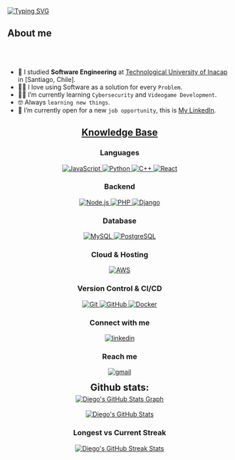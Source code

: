 [![Typing SVG](https://readme-typing-svg.herokuapp.com?color=e11605&size=35&center=true&vCenter=true&width=1000&lines=Welcome+to+my+GitHub+profile!;My+name+is+Diego+Osilia;I'm+a+Software+Engineer)](https://git.io/typing-svg)


	
## About me



<br><br>

- :school: I studied **Software Engineering** at [Technological University of Inacap](https://portal.inacap.cl/) in [Santiago, Chile].
- :technologist: I love using Software as a solution for every `Problem`.
- :student: I’m currently learning `Cybersecurity` and `Videogame Development`.
- :nerd_face: Always `learning new things`.
- :thinking: I’m currently open for a new `job opportunity`, this is [My LinkedIn](https://www.linkedin.com/in/diego-osilia/).

<h2 align="center"><u><b>Knowledge Base</b></u></h2>
<h3 align="center">Languages</h3>
<p align="center">
  <a href="https://www.javascript.com/" target="_blank"> 
    <img src="https://img.shields.io/badge/JavaScript-F7DF1E?style=for-the-badge&logo=javascript&logoColor=black" 
      alt="JavaScript"/> 
  </a>
  <a href="https://www.python.org/" target="_blank"> 
    <img src="https://img.shields.io/badge/Python-3776AB?style=for-the-badge&logo=python&logoColor=white"
      alt="Python"/> 
  </a>
  <a href="https://isocpp.org/" target="_blank"> 
    <img src="https://img.shields.io/badge/C++-00599C?style=for-the-badge&logo=c%2B%2B&logoColor=white"
      alt="C++"/> 
  </a>
  
  <a href="https://reactjs.org/" target="_blank"> 
    <img src="https://img.shields.io/badge/React-61DAFB?style=for-the-badge&logo=react&logoColor=black" 
      alt="React"/>
</a>

</p>

<h3 align="center">Backend</h3>
<p align="center">
  <a href="https://nodejs.org/" target="_blank"> 
    <img src="https://img.shields.io/badge/Node.js-339933?style=for-the-badge&logo=nodedotjs&logoColor=white"
      alt="Node.js"/> 
  </a>
  <a href="https://www.php.net/" target="_blank"> 
    <img src="https://img.shields.io/badge/PHP-777BB4?style=for-the-badge&logo=php&logoColor=white"
      alt="PHP"/> 
  </a>
  <a href="https://www.djangoproject.com/" target="_blank"> 
    <img src="https://img.shields.io/badge/Django-092E20?style=for-the-badge&logo=django&logoColor=white"
      alt="Django"/> 
  </a>
</p>

<h3 align="center">Database</h3>
<p align="center">
  <a href="https://www.mysql.com/" target="_blank"> 
    <img src="https://img.shields.io/badge/MySQL-005C84?style=for-the-badge&logo=mysql&logoColor=white"
      alt="MySQL"/> 
  </a>
  <a href="https://www.postgresql.org/" target="_blank"> 
    <img src="https://img.shields.io/badge/PostgreSQL-4169E1?style=for-the-badge&logo=postgresql&logoColor=white"
      alt="PostgreSQL"/> 
  </a>
  
</p>

<h3 align="center">Cloud & Hosting</h3>
<p align="center">
  <a href="https://aws.amazon.com/" target="_blank">
    <img src="https://img.shields.io/badge/Amazon_AWS-232F3E?style=for-the-badge&logo=amazon-aws&logoColor=white" alt="AWS"/> 
  </a>
</p>

<h3 align="center">Version Control & CI/CD</h3>
<p align="center">
  <a href="https://git-scm.com/" target="_blank">
    <img src="https://img.shields.io/badge/git-F05032.svg?style=for-the-badge&logo=git&logoColor=white"
      alt="Git"/>
  </a>
  <a href="https://github.com/" target="_blank">
    <img src="https://img.shields.io/badge/github-181717.svg?style=for-the-badge&logo=github&logoColor=white" alt="GitHub" />
  </a>
  <a href="https://www.docker.com/" target="_blank">
    <img src="https://img.shields.io/badge/docker-2496ED.svg?style=for-the-badge&logo=docker&logoColor=white"
      alt="Docker"/>
  </a>
</p>
<h3 align="center">Connect with me</h3>
<div style="margin-top:10px" align="center">
  <div>
    <a href="https://www.linkedin.com/in/diego-osilia/" target="_blank">
      <img src="https://img.shields.io/badge/Linked%20In-0A66C2.svg?style=for-the-badge&logo=linkedin&logoColor=white" alt="linkedin"/>
    </a>
  </div>
</div>

<h3 align="center">Reach me</h3>
<p align="center">
  <a href="mailto:diegoalejandrosilia@gmail.com?subject=Feedback%20From%20Github&body=Hello," target="_blank">
    <img src="https://img.shields.io/badge/Gmail-D14836.svg?style=for-the-badge&logo=gmail&logoColor=white" alt="gmail"/>
  </a>
</p>

<div align="center">
<h2 align="center" style="margin: 5px 10px;">Github stats:</h2> 

<a href="https://github.com/Diego-Osilia">
  <img align="center" src="https://github-profile-summary-cards.vercel.app/api/cards/profile-details?username=Diego-Osilia&theme=gruvbox&hide_border=true" alt="Diego's GitHub Stats Graph"/>
</a>
<br><br>
<a href="https://github.com/Diego-Osilia">
  <img align="center" src="https://github-readme-stats.vercel.app/api?username=Diego-Osilia&count_private=true&show_icons=true&theme=gruvbox&hide_border=true&custom_title=Diego%27s%20Github%20Stats" alt="Diego's GitHub Stats" />
</a>
<h3>Longest vs Current Streak </h3>
<a href="https://github.com/Diego-Osilia">
  <img align="center" src="https://github-readme-streak-stats.herokuapp.com/?user=Diego-Osilia&theme=gruvbox" alt="Diego's GitHub Streak Stats"/>
</a>
<br><br>

</div>



